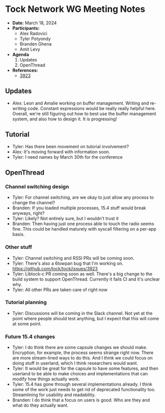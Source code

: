 # Tock Network WG Meeting Notes

- **Date:** March 18, 2024
- **Participants:**
    - Alex Radovici
    - Tyler Potyondy
    - Branden Ghena
    - Amit Levy
- **Agenda**
    1. Updates
    2. OpenThread
- **References:**
    - [3923](https://github.com/tock/tock/issues/3923)


## Updates
- Alex: Leon and Amalie working on buffer management. Writing and re-writing code. Constant expressions would be really really helpful here. Overall, we're still figuring out how to best use the buffer management system, and also how to design it. It is progressing!


## Tutorial
- Tyler: Has there been movement on tutorial involvement?
- Alex: It's moving forward with information soon.
- Tyler: I need names by March 30th for the conference


## OpenThread
### Channel switching design
- Tyler: For channel switching, are we okay to just allow any process to change the channel?
- Branden: If you loaded multiple processes, 15.4 stuff would break anyways, right?
- Tyler: Likely? Not entirely sure, but I wouldn't trust it
- Branden: Then having just one process able to touch the radio seems fine. This could be handled maturely with syscall filtering on a per-app basis.
### Other stuff
- Tyler: Channel switching and RSSI PRs will be coming soon.
- Tyler: There's also a 6lowpan bug that I'm working on. https://github.com/tock/tock/issues/3923
- Tyler: Libtock-c PR coming soon as well. There's a big change to the build system to support OpenThread. Currently it fails CI and it's unclear why.
- Tyler: All other PRs are taken care of right now
### Tutorial planning
- Tyler: Discussions will be coming in the Slack channel. Not yet at the point where people should test anything, but I expect that this will come at some point.
### Future 15.4 changes
- Tyler: I do think there are some capsule changes we should make. Encryption, for example, the process seems strange right now. There are more stream-lined ways to do this. And I think we could focus on doing stuff in userland, which I think researchers would want.
- Tyler: It would be great for the capsule to have some features, and then userland to be able to make choices and implementations that can modify how things actually work.
- Tyler: 15.4 has gone through several implementations already. I think some of the work just needs to get rid of deprecated functionality too. Streamlining for usability and readability.
- Branden: I do think that a focus on users is good. Who are they and what do they actually want.

